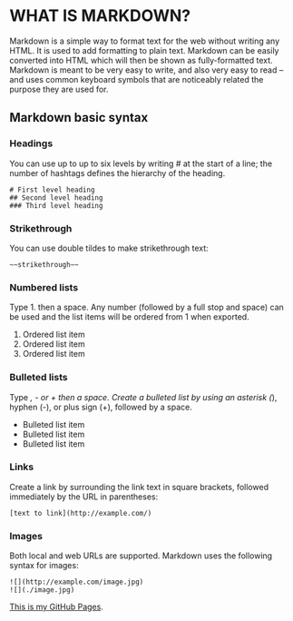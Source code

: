 # WHAT IS MARKDOWN?

Markdown is a simple way to format text for the web without writing any HTML. It is used to add formatting to plain text. Markdown can be easily converted into HTML which will then be shown as fully-formatted text. Markdown is meant to be very easy to write, and also very easy to read – and uses common keyboard symbols that are noticeably related the purpose they are used for.

## Markdown basic syntax

### Headings

You can use up to up to six levels by writing # at the start of a line; the number of hashtags defines the hierarchy of the heading.

`# First level heading`  
`## Second level heading`  
`### Third level heading`  

### Strikethrough

You can use double tildes to make strikethrough text:

`~~strikethrough~~`

### Numbered lists

Type 1. then a space. Any number (followed by a full stop and space) can be used and the list items will be ordered from 1 when exported.

1. Ordered list item
2. Ordered list item
3. Ordered list item

### Bulleted lists

Type *, - or + then a space. Create a bulleted list by using an asterisk (*), hyphen (-), or plus sign (+), followed by a space.

* Bulleted list item
* Bulleted list item
* Bulleted list item

### Links

Create a link by surrounding the link text in square brackets, followed immediately by the URL in parentheses:

`[text to link](http://example.com/)`

### Images

Both local and web URLs are supported. Markdown uses the following syntax for images:

`![](http://example.com/image.jpg)`    
`![](./image.jpg)`

[This is my GitHub Pages](https://github.com/yenxiongyuan/reading-notes).